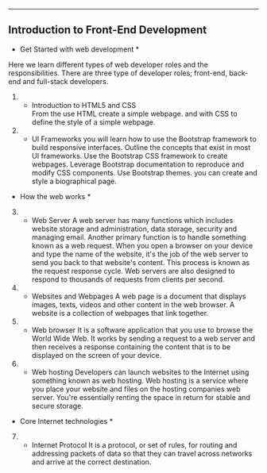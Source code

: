 -------------------------------------
Introduction to Front-End Development
-------------------------------------




* Get Started with web development *

Here we learn different types of web developer roles and the responsibilities. There are three type of developer roles; front-end, back-end and full-stack developers.

1) - Introduction to HTML5 and CSS  
From the use HTML create a simple webpage. and with CSS to define the style of a simple webpage. 

2) - UI Frameworks
you will learn how to use the Bootstrap framework to build responsive interfaces. Outline the concepts that exist in most UI frameworks. Use the Bootstrap CSS framework to create webpages. Leverage Bootstrap documentation to reproduce and modify CSS components. Use Bootstrap themes. you can create and style a biographical page.




* How the web works *

3) - Web Server
A web server has many functions which includes website storage and administration, data storage, security and managing email. Another primary function is to handle something known as a web request. When you open a browser on your device and type the name of the website, it's the job of the web server to send you back to that website's content. This process is known as the request response cycle. Web servers are also designed to respond to thousands of requests from clients per second.

4) - Websites and Webpages
A web page is a document that displays images, texts, videos and other content in the web browser.
A website is a collection of webpages that link together.

5) - Web browser
It is a software application that you use to browse the World Wide Web. It works by sending a request to a web server and then receives a response containing the content that is to be displayed on the screen of your device.

6) - Web hosting
Developers can launch websites to the Internet using something known as web hosting. Web hosting is a service where you place your website and files on the hosting companies web server. You're essentially renting the space in return for stable and secure storage.




* Core Internet technologies *

7) - Internet Protocol
It is a protocol, or set of rules, for routing and addressing packets of data so that they can travel across networks and arrive at the correct destination.
